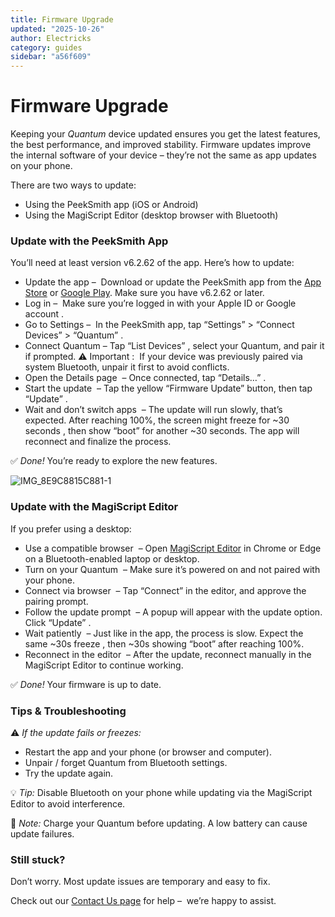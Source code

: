 ```yaml
---
title: Firmware Upgrade
updated: "2025-10-26"
author: Electricks
category: guides
sidebar: "a56f609"
---
```


# Firmware Upgrade

Keeping your *Quantum* device updated ensures you get the latest features, the best performance, and improved stability. Firmware updates improve the internal software of your device – they’re not the same as app updates on your phone.

There are two ways to update:

- Using the PeekSmith app (iOS or Android)
- Using the MagiScript Editor (desktop browser with Bluetooth)

### Update with the PeekSmith App

You’ll need at least version v6.2.62 of the app. Here’s how to update:

- Update the app –  Download or update the PeekSmith app from the [App Store](https://apps.apple.com/) or [Google Play](https://play.google.com/). Make sure you have v6.2.62 or later.
- Log in –  Make sure you’re logged in with your Apple ID or Google account .
- Go to Settings –  In the PeekSmith app, tap “Settings” > “Connect Devices” > “Quantum” .
- Connect Quantum – Tap “List Devices” , select your Quantum, and pair it if prompted. ⚠️ Important :  If your device was previously paired via system Bluetooth, unpair it first to avoid conflicts.
- Open the Details page  – Once connected, tap “Details…” .
- Start the update  – Tap the yellow “Firmware Update” button, then tap “Update” .
- Wait and don’t switch apps  – The update will run slowly, that’s expected. After reaching 100%, the screen might freeze for ~30 seconds , then show “boot” for another ~30 seconds. The app will reconnect and finalize the process.

✅ *Done!* You’re ready to explore the new features.

![IMG_8E9C8815C881-1](https://electricks.info/wp-content/uploads/elementor/thumbs/IMG_8E9C8815C881-1-r9dce2nawd33f7vuvjuqlp4ucw8f2bh704zp82f944.jpeg)

### Update with the MagiScript Editor

If you prefer using a desktop:

- Use a compatible browser  – Open [MagiScript Editor](https://msedit.electricks.info/) in Chrome or Edge on a Bluetooth-enabled laptop or desktop.
- Turn on your Quantum  – Make sure it’s powered on and not paired with your phone.
- Connect via browser  – Tap “Connect” in the editor, and approve the pairing prompt.
- Follow the update prompt  – A popup will appear with the update option. Click “Update” .
- Wait patiently  – Just like in the app, the process is slow. Expect the same ~30s freeze , then ~30s showing “boot” after reaching 100%.
- Reconnect in the editor  – After the update, reconnect manually in the MagiScript Editor to continue working.

✅ *Done!* Your firmware is up to date.

### Tips & Troubleshooting

⚠️ *If the update fails or freezes:*

- Restart the app and your phone (or browser and computer).
- Unpair / forget Quantum from Bluetooth settings.
- Try the update again.

💡 *Tip:* Disable Bluetooth on your phone while updating via the MagiScript Editor to avoid interference.

🪫 *Note:* Charge your Quantum before updating. A low battery can cause update failures.

### Still stuck?

Don’t worry. Most update issues are temporary and easy to fix.

Check out our [Contact Us page](https://electricks.info/contact-us/) for help –  we’re happy to assist.
